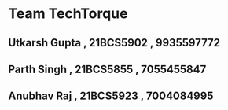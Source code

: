 
<h1>Team TechTorque</h1>
<h2>Utkarsh Gupta , 21BCS5902 , 9935597772</h2>
<h2>Parth Singh , 21BCS5855 , 7055455847 </h2>
<h2>Anubhav Raj , 21BCS5923 , 7004084995 </h2>
